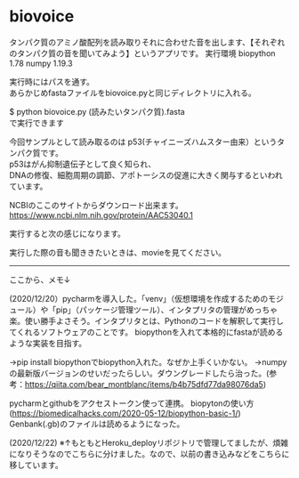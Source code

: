 # biovoice
タンパク質のアミノ酸配列を読み取りそれに合わせた音を出します、【それぞれのタンパク質の音を聞いてみよう】というアプリです。
実行環境
biopython	1.78
numpy	1.19.3

実行時にはパスを通す。  
あらかじめfastaファイルをbiovoice.pyと同じディレクトリに入れる。

$ python biovoice.py (読みたいタンパク質).fasta  
で実行できます

今回サンプルとして読み取るのは p53(チャイニーズハムスター由来）というタンパク質です。  
p53はがん抑制遺伝子として良く知られ、  
DNAの修復、細胞周期の調節、アポトーシスの促進に大きく関与するといわれています。


NCBIのここのサイトからダウンロード出来ます。
https://www.ncbi.nlm.nih.gov/protein/AAC53040.1


実行すると次の感じになります。


実行した際の音も聞ききたいときは、movieを見てください。

----------------------------------------------------------------------------------------------------------------------------
ここから、メモ↓

(2020/12/20）pycharmを導入した。「venv」（仮想環境を作成するためのモジュール）や「pip」（パッケージ管理ツール）、インタプリタの管理がめっちゃ楽。使い勝手よさそう。インタプリタとは、Pythonのコードを解釈して実行してくれるソフトウェアのことです。 biopythonを入れて本格的にfastaが読めるような実装を目指す。

→pip install biopythonでbiopython入れた。なぜか上手くいかない。 →numpyの最新版バージョンのせいだったらしい。ダウングレードしたら治った。(参考：https://qiita.com/bear_montblanc/items/b4b75dfd77da98076da5)

pycharmとgithubをアクセストークン使って連携。 biopytonの使い方(https://biomedicalhacks.com/2020-05-12/biopython-basic-1/) Genbank(.gb)のファイルは読めるようになった。

(2020/12/22)
※↑もともとHeroku_deployリポジトリで管理してましたが、煩雑になりそうなのでこちらに分けました。なので、以前の書き込みなどをこちらに移しています。
